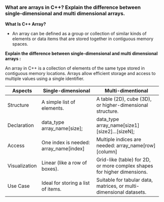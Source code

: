 ### What are arrays in C++? Explain the difference between single-dimensional and multi dimensional arrays.

<b>What Is C++ Array?</b>

-  An array can be defined as a group or collection of similar kinds of elements or data items that are stored together in contiguous memory spaces. 

<b>Explain the difference between single-dimensional and multi dimensional arrays :</b>

An array in C++ is a collection of elements of the same type stored in contiguous memory locations. Arrays allow efficient storage and access to multiple values using a single identifier.

|Aspects| Single-dimensional | Multi-dimentional|
| --- | --- | --- |
Structure	|A simple list of elements.	|A table (2D), cube (3D), or higher-dimensional structure.
Declaration	|data_type array_name[size];	|data_type array_name[size1][size2]...[sizeN];
Access|	One index is needed: array_name[index]|	Multiple indices are needed: array_name[row][column]
Visualization	|Linear (like a row of boxes).|	Grid-like (table) for 2D, or more complex shapes for higher dimensions.
Use Case	|Ideal for storing a list of items.	|Suitable for tabular data, matrices, or multi-dimensional datasets.